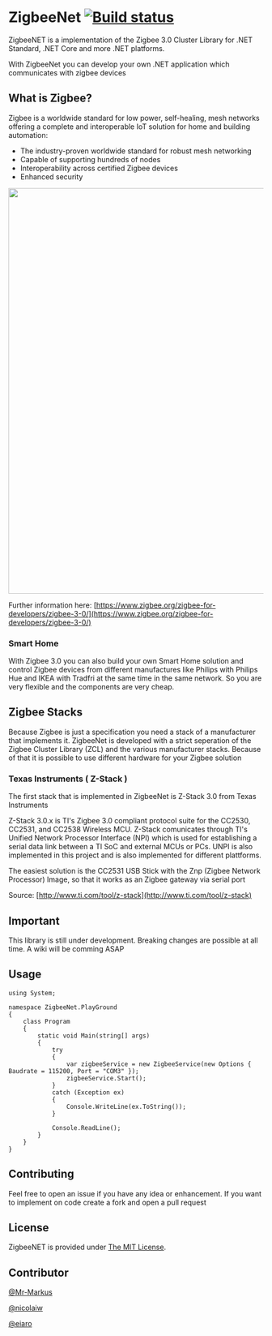 # ZigbeeNet [![Build status](https://ci.appveyor.com/api/projects/status/2c0c15ta3ow8pfib?svg=true)](https://ci.appveyor.com/project/Mr-Markus/zigbeenet)

ZigbeeNET is a implementation of the Zigbee 3.0 Cluster Library for .NET Standard, .NET Core and more .NET platforms. 

With ZigbeeNet you can develop your own .NET application which communicates with zigbee devices

## What is Zigbee?

Zigbee is a worldwide standard for low power, self-healing, mesh networks offering a complete and interoperable IoT solution for home and building automation:
- The industry-proven worldwide standard for robust mesh networking
- Capable of supporting hundreds of nodes
- Interoperability across certified Zigbee devices
- Enhanced security

<img src="http://www.ti.com/content/dam/ticom/images/products/ic/wireless-connectivity/diagram/zigbee-network-topology.png" width="800px">

Further information here: [https://www.zigbee.org/zigbee-for-developers/zigbee-3-0/](https://www.zigbee.org/zigbee-for-developers/zigbee-3-0/)

### Smart Home

With Zigbee 3.0 you can also build your own Smart Home solution and control Zigbee devices from different manufactures like Philips with Philips Hue and IKEA with Tradfri at the same time in the same network. So you are very flexible and the components are very cheap.

## Zigbee Stacks
Because Zigbee is just a specification you need a stack of a manufacturer that implements it. ZigbeeNet is developed with a strict seperation of the Zigbee Cluster Library (ZCL) and the various manufacturer stacks. Because of that it is possible to use different hardware for your Zigbee solution 

### Texas Instruments ( Z-Stack )
The first stack that is implemented in ZigbeeNet is Z-Stack 3.0 from Texas Instruments

Z-Stack 3.0.x is TI's Zigbee 3.0 compliant protocol suite for the CC2530, CC2531, and CC2538 Wireless MCU.
Z-Stack comunicates through TI's Unified Network Processor Interface (NPI) which is used for establishing a serial data link between a TI SoC and external MCUs or PCs. UNPI is also implemented in this project and is also implemented for different plattforms.

The easiest solution is the CC2531 USB Stick with the Znp (Zigbee Network Processor) Image, so that it works as an Zigbee gateway via serial port

Source: [http://www.ti.com/tool/z-stack](http://www.ti.com/tool/z-stack)

## Important

This library is still under development. Breaking changes are possible at all time. A wiki will be comming ASAP

## Usage

```
using System;

namespace ZigbeeNet.PlayGround
{
    class Program
    {
        static void Main(string[] args)
        {
            try
            {
                var zigbeeService = new ZigbeeService(new Options { Baudrate = 115200, Port = "COM3" });
                zigbeeService.Start();
            }
            catch (Exception ex)
            {
                Console.WriteLine(ex.ToString());
            }

            Console.ReadLine();
        }
    }
}
```

## Contributing

Feel free to open an issue if you have any idea or enhancement. If you want to implement on code create a fork and open a pull request

## License
ZigbeeNET is provided under [The MIT License](https://github.com/Mr-Markus/ZigbeeNet/blob/master/LICENSE).

## Contributor

 [@Mr-Markus](https://github.com/Mr-Markus)
 
 [@nicolaiw](https://github.com/nicolaiw)
 
 [@eiaro](https://github.com/eiaro)
